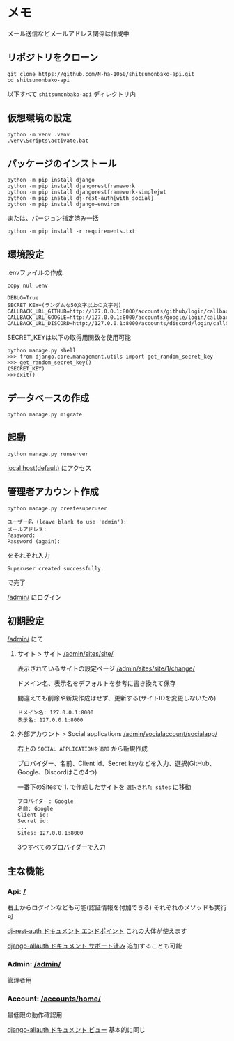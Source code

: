 # メモ
メール送信などメールアドレス関係は作成中

## リポジトリをクローン
```
git clone https://github.com/N-ha-1050/shitsumonbako-api.git
cd shitsumonbako-api
```
以下すべて `shitsumonbako-api` ディレクトリ内

## 仮想環境の設定
```
python -m venv .venv
.venv\Scripts\activate.bat
```

## パッケージのインストール
```
python -m pip install django
python -m pip install djangorestframework
python -m pip install djangorestframework-simplejwt
python -m pip install dj-rest-auth[with_social]
python -m pip install django-environ
```

または、バージョン指定済み一括
```
python -m pip install -r requirements.txt
```

## 環境設定
.envファイルの作成
```
copy nul .env
```
```.env
DEBUG=True
SECRET_KEY=(ランダムな50文字以上の文字列)
CALLBACK_URL_GITHUB=http://127.0.0.1:8000/accounts/github/login/callback/
CALLBACK_URL_GOOGLE=http://127.0.0.1:8000/accounts/google/login/callback/
CALLBACK_URL_DISCORD=http://127.0.0.1:8000/accounts/discord/login/callback/
```

SECRET_KEYは以下の取得用関数を使用可能
```
python manage.py shell
>>> from django.core.management.utils import get_random_secret_key
>>> get_random_secret_key()
(SECRET_KEY)
>>>exit()
```

## データベースの作成
```
python manage.py migrate
```

## 起動
```
python manage.py runserver
```
[local host(default)](http://127.0.0.1:8000/) にアクセス

## 管理者アカウント作成
```
python manage.py createsuperuser
```
```
ユーザー名 (leave blank to use 'admin'): 
メールアドレス: 
Password:
Password (again):
```
をそれぞれ入力
```
Superuser created successfully.
```
で完了

[/admin/](http://127.0.0.1:8000/admin/) にログイン

## 初期設定
[/admin/](http://127.0.0.1:8000/admin/) にて
1. サイト > サイト [/admin/sites/site/](http://127.0.0.1:8000/admin/sites/site/)

	表示されているサイトの設定ページ [/admin/sites/site/1/change/](http://127.0.0.1:8000/admin/sites/site/1/change/)

	ドメイン名、表示名をデフォルトを参考に書き換えて保存

	間違えても削除や新規作成はせず、更新する(サイトIDを変更しないため)
	```
	ドメイン名: 127.0.0.1:8000
	表示名: 127.0.0.1:8000
	```
2. 外部アカウント > Social applications [/admin/socialaccount/socialapp/](http://127.0.0.1:8000/admin/socialaccount/socialapp/)

	右上の `SOCIAL APPLICATIONを追加` から新規作成

	プロバイダー、名前、Client id、Secret keyなどを入力、選択(GitHub、Google、Discordはこの4つ)

	一番下のSitesで 1. で作成したサイトを `選択された sites` に移動
	```
	プロバイダー: Google
	名前: Google
	Client id: 
	Secret id: 
	...
	Sites: 127.0.0.1:8000
	```
	3つすべてのプロバイダーで入力

## 主な機能
### Api: [/](http://127.0.0.1:8000/)
右上からログインなども可能(認証情報を付加できる)
それぞれのメソッドも実行可

[dj-rest-auth ドキュメント エンドポイント](https://dj-rest-auth.readthedocs.io/en/latest/api_endpoints.html)
これの大体が使えます

[django-allauth ドキュメント サポート済み](https://django-allauth.readthedocs.io/en/latest/overview.html#supported-providers)
追加することも可能

### Admin: [/admin/](http://127.0.0.1:8000/admin/)
管理者用

### Account: [/accounts/home/](http://127.0.0.1:8000/accounts/home/)
最低限の動作確認用

[django-allauth ドキュメント ビュー](https://django-allauth.readthedocs.io/en/latest/views.html)
基本的に同じ
